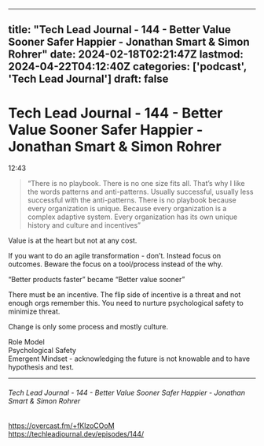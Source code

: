 
---
title: "Tech Lead Journal - 144 - Better Value Sooner Safer Happier - Jonathan Smart & Simon Rohrer"
date: 2024-02-18T02:21:47Z
lastmod: 2024-04-22T04:12:40Z
categories: ['podcast', 'Tech Lead Journal']
draft: false
---


# Tech Lead Journal - 144 - Better Value Sooner Safer Happier - Jonathan Smart & Simon Rohrer

12:43
> “There is no playbook. There is no one size fits all. That’s why I like the words patterns and anti-patterns. Usually successful, usually less successful with the  anti-patterns. There is no playbook because every organization is unique. Because every organization is a complex adaptive system. Every organization has its own unique history and culture and incentives”

Value is at the heart but not at any cost.

If you want to do an agile transformation - don’t. Instead focus on outcomes. Beware the focus on a tool/process instead of the why.

“Better products faster” became “Better value sooner”

There must be an incentive. The flip side of incentive is a threat and not enough orgs remember this. You need to nurture psychological safety to minimize threat.

Change is only some process and mostly culture.

Role Model  
Psychological Safety  
Emergent Mindset - acknowledging the future is not knowable and to have hypothesis and test. 

---
###### Tech Lead Journal - 144 - Better Value Sooner Safer Happier - Jonathan Smart & Simon Rohrer

https://overcast.fm/+fKlzoCOoM  
https://techleadjournal.dev/episodes/144/

<!-- #public -->
<!-- #podcast -->
<!-- #Tech Lead Journal# -->

<!-- {BearID:32E66E09-EE83-4377-BD46-969CEFDA899A} -->
